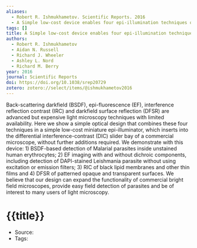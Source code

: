 ```yaml
---
aliases:
  - Robert R. Ishmukhametov. Scientific Reports. 2016
  - A Simple low-cost device enables four epi-illumination techniques on standard light microscopes
tags: []
title: A Simple low-cost device enables four epi-illumination techniques on standard light microscopes
authors:
  - Robert R. Ishmukhametov
  - Aidan N. Russell
  - Richard J. Wheeler
  - Ashley L. Nord
  - Richard M. Berry
year: 2016
journal: Scientific Reports
doi: https://doi.org/10.1038/srep20729
zotero: zotero://select/items/@ishmukhametov2016
---
```

<!-- START_ABSTRACT -->
Back-scattering darkfield (BSDF), epi-fluorescence (EF), interference reflection contrast (IRC) and darkfield surface reflection (DFSR) are advanced but expensive light microscopy techniques with limited availability. Here we show a simple optical design that combines these four techniques in a simple low-cost miniature epi-illuminator, which inserts into the differential interference-contrast (DIC) slider bay of a commercial microscope, without further additions required. We demonstrate with this device: 1) BSDF-based detection of Malarial parasites inside unstained human erythrocytes; 2) EF imaging with and without dichroic components, including detection of DAPI-stained Leishmania parasite without using excitation or emission filters; 3) RIC of black lipid membranes and other thin films and 4) DFSR of patterned opaque and transparent surfaces. We believe that our design can expand the functionality of commercial bright field microscopes, provide easy field detection of parasites and be of interest to many users of light microscopy.
<!-- END_ABSTRACT -->

<!-- START_TEMPLATE -->
# {{title}}

- Source:
- Tags: 
<!-- END_TEMPLATE -->